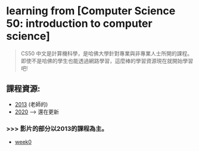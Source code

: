 # learning from [Computer Science 50: introduction to computer science]
> CS50 中文是計算機科學，是哈佛大學針對專業與非專業人士所開的課程。即使不是哈佛的學生也能透過網路學習，這麼棒的學習資源現在就開始學習吧!

## 課程資源:
- [2013](http://cs50.tv/2013/fall/) (老師的)
- [2020](https://cs50.harvard.edu/x/2020/) --> 還在更新

### >>> 影片的部分以2013的課程為主。

- [week0](https://github.com/aaron1aaron2/my-learning-note/blob/master/CS50/Week%200.md)
